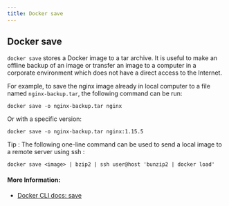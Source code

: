 ```yaml
---
title: Docker save
---
```


## Docker save

`docker save` stores a Docker image to a tar archive. It is useful to make an offline backup of an image or transfer an image to a computer in a corporate environment which does not have a direct access to the Internet.

For example, to save the nginx image already in local computer to a file named `nginx-backup.tar`, the following command can be run:

```
docker save -o nginx-backup.tar nginx
```

Or with a specific version:

```
docker save -o nginx-backup.tar nginx:1.15.5
```

Tip : The following one-line command can be used to send a local image to a remote server using ssh :

```
docker save <image> | bzip2 | ssh user@host 'bunzip2 | docker load'
```

#### More Information:
- [Docker CLI docs: save](https://docs.docker.com/engine/reference/commandline/save/)
